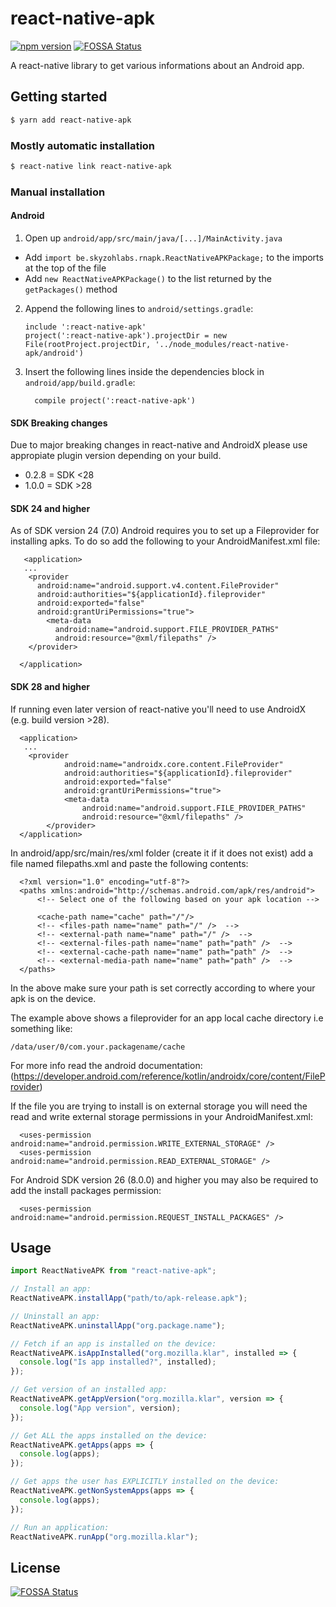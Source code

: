 # react-native-apk

[![npm version](https://badge.fury.io/js/react-native-apk.svg)](https://badge.fury.io/js/react-native-apk)
[![FOSSA Status](https://app.fossa.io/api/projects/git%2Bgithub.com%2FSkyzohKey%2Freact-native-apk.svg?type=shield)](https://app.fossa.io/projects/git%2Bgithub.com%2FSkyzohKey%2Freact-native-apk?ref=badge_shield)

A react-native library to get various informations about an Android app.

## Getting started

```sh
$ yarn add react-native-apk
```

### Mostly automatic installation

```sh
$ react-native link react-native-apk
```

### Manual installation

#### Android

1. Open up `android/app/src/main/java/[...]/MainActivity.java`

* Add `import be.skyzohlabs.rnapk.ReactNativeAPKPackage;` to the imports at the top of the file
* Add `new ReactNativeAPKPackage()` to the list returned by the `getPackages()` method

2. Append the following lines to `android/settings.gradle`:
   ```
   include ':react-native-apk'
   project(':react-native-apk').projectDir = new File(rootProject.projectDir, '../node_modules/react-native-apk/android')
   ```
3. Insert the following lines inside the dependencies block in `android/app/build.gradle`:
   ```
     compile project(':react-native-apk')
   ```

#### SDK Breaking changes

Due to major breaking changes in react-native and AndroidX please use appropiate plugin version depending on your build.

 - 0.2.8 = SDK <28
 - 1.0.0 = SDK >28 

#### SDK 24 and higher

As of SDK version 24 (7.0) Android requires you to set up a Fileprovider for installing apks. To do so add the following to your AndroidManifest.xml file:
```
   <application>
   ...
    <provider
      android:name="android.support.v4.content.FileProvider"
      android:authorities="${applicationId}.fileprovider"
      android:exported="false"
      android:grantUriPermissions="true">
        <meta-data
          android:name="android.support.FILE_PROVIDER_PATHS"
          android:resource="@xml/filepaths" />
    </provider>

  </application>
```

#### SDK 28 and higher
If running even later version of react-native you'll need to use AndroidX (e.g. build version >28).
```
  <application>
   ...
    <provider
            android:name="androidx.core.content.FileProvider"
            android:authorities="${applicationId}.fileprovider"
            android:exported="false"
            android:grantUriPermissions="true">
            <meta-data
                android:name="android.support.FILE_PROVIDER_PATHS"
                android:resource="@xml/filepaths" />
        </provider>
  </application>
```

In android/app/src/main/res/xml folder (create it if it does not exist) add a file named filepaths.xml and paste the following contents:
```
  <?xml version="1.0" encoding="utf-8"?>
  <paths xmlns:android="http://schemas.android.com/apk/res/android">
      <!-- Select one of the following based on your apk location -->
      
      <cache-path name="cache" path="/"/>
      <!-- <files-path name="name" path="/" />  -->
      <!-- <external-path name="name" path="/" />  -->
      <!-- <external-files-path name="name" path="path" />  -->
      <!-- <external-cache-path name="name" path="path" />  -->
      <!-- <external-media-path name="name" path="path" />  -->
  </paths>
```
In the above make sure your path is set correctly according to where your apk is on the device. 

The example above shows a fileprovider for an app local cache directory i.e something like:
```
/data/user/0/com.your.packagename/cache
```

For more info read the android documentation: (https://developer.android.com/reference/kotlin/androidx/core/content/FileProvider)

If the file you are trying to install is on external storage you will need the read and write external storage permissions in your AndroidManifest.xml:
```
  <uses-permission android:name="android.permission.WRITE_EXTERNAL_STORAGE" />
  <uses-permission android:name="android.permission.READ_EXTERNAL_STORAGE" />
```

For Android SDK version 26 (8.0.0) and higher you may also be required to add the install packages permission:
```
  <uses-permission android:name="android.permission.REQUEST_INSTALL_PACKAGES" />
``` 

## Usage

```javascript
import ReactNativeAPK from "react-native-apk";

// Install an app:
ReactNativeAPK.installApp("path/to/apk-release.apk");

// Uninstall an app:
ReactNativeAPK.uninstallApp("org.package.name");

// Fetch if an app is installed on the device:
ReactNativeAPK.isAppInstalled("org.mozilla.klar", installed => {
  console.log("Is app installed?", installed);
});

// Get version of an installed app:
ReactNativeAPK.getAppVersion("org.mozilla.klar", version => {
  console.log("App version", version);
});

// Get ALL the apps installed on the device:
ReactNativeAPK.getApps(apps => {
  console.log(apps);
});

// Get apps the user has EXPLICITLY installed on the device:
ReactNativeAPK.getNonSystemApps(apps => {
  console.log(apps);
});

// Run an application:
ReactNativeAPK.runApp("org.mozilla.klar");
```


## License
[![FOSSA Status](https://app.fossa.io/api/projects/git%2Bgithub.com%2FSkyzohKey%2Freact-native-apk.svg?type=large)](https://app.fossa.io/projects/git%2Bgithub.com%2FSkyzohKey%2Freact-native-apk?ref=badge_large)